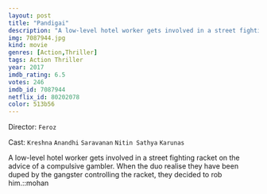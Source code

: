 ```yaml
---
layout: post
title: "Pandigai"
description: "A low-level hotel worker gets involved in a street fighting racket on the advice of a compulsive gambler. When the duo realise they have been duped by the gangster controlling the racket, they decided to rob him.::mohan.."
img: 7087944.jpg
kind: movie
genres: [Action,Thriller]
tags: Action Thriller 
year: 2017
imdb_rating: 6.5
votes: 246
imdb_id: 7087944
netflix_id: 80202078
color: 513b56
---
```

Director: `Feroz`  

Cast: `Kreshna` `Anandhi` `Saravanan` `Nitin Sathya` `Karunas` 

A low-level hotel worker gets involved in a street fighting racket on the advice of a compulsive gambler. When the duo realise they have been duped by the gangster controlling the racket, they decided to rob him.::mohan